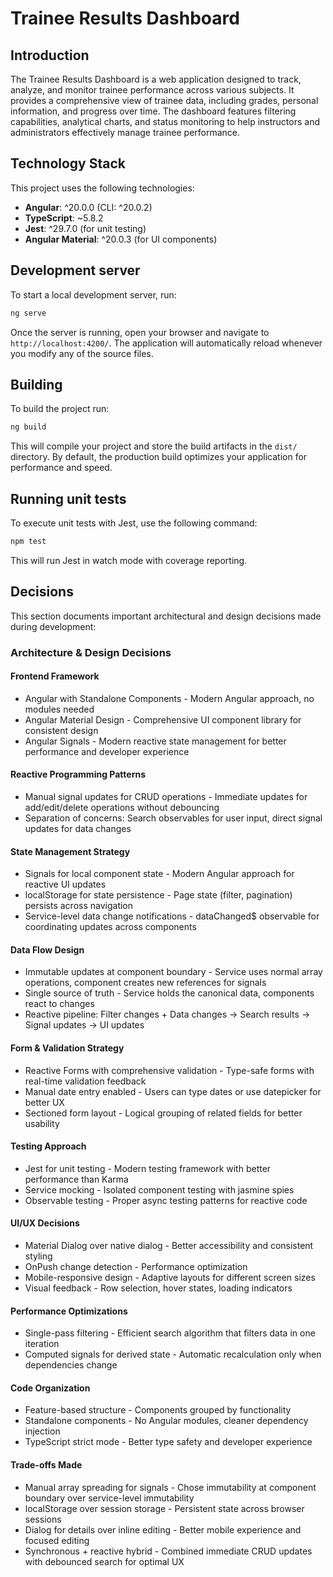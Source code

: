 # Trainee Results Dashboard

## Introduction

The Trainee Results Dashboard is a web application designed to track, analyze, and monitor trainee performance across various subjects. It provides a comprehensive view of trainee data, including grades, personal information, and progress over time. The dashboard features filtering capabilities, analytical charts, and status monitoring to help instructors and administrators effectively manage trainee performance.

## Technology Stack

This project uses the following technologies:

- **Angular**: ^20.0.0 (CLI: ^20.0.2)
- **TypeScript**: ~5.8.2
- **Jest**: ^29.7.0 (for unit testing)
- **Angular Material**: ^20.0.3 (for UI components)

## Development server

To start a local development server, run:

```bash
ng serve
```

Once the server is running, open your browser and navigate to `http://localhost:4200/`. The application will automatically reload whenever you modify any of the source files.

## Building

To build the project run:

```bash
ng build
```

This will compile your project and store the build artifacts in the `dist/` directory. By default, the production build optimizes your application for performance and speed.

## Running unit tests

To execute unit tests with Jest, use the following command:

```bash
npm test
```

This will run Jest in watch mode with coverage reporting.

## Decisions

This section documents important architectural and design decisions made during development:

### Architecture & Design Decisions
#### Frontend Framework

- Angular with Standalone Components - Modern Angular approach, no modules needed
- Angular Material Design - Comprehensive UI component library for consistent design
- Angular Signals - Modern reactive state management for better performance and developer experience

#### Reactive Programming Patterns

- Manual signal updates for CRUD operations - Immediate updates for add/edit/delete operations without debouncing
- Separation of concerns: Search observables for user input, direct signal updates for data changes

#### State Management Strategy

- Signals for local component state - Modern Angular approach for reactive UI updates
- localStorage for state persistence - Page state (filter, pagination) persists across navigation
- Service-level data change notifications - dataChanged$ observable for coordinating updates across components

#### Data Flow Design

- Immutable updates at component boundary - Service uses normal array operations, component creates new references for signals
- Single source of truth - Service holds the canonical data, components react to changes
- Reactive pipeline: Filter changes + Data changes → Search results → Signal updates → UI updates

#### Form & Validation Strategy

- Reactive Forms with comprehensive validation - Type-safe forms with real-time validation feedback
- Manual date entry enabled - Users can type dates or use datepicker for better UX
- Sectioned form layout - Logical grouping of related fields for better usability

#### Testing Approach

- Jest for unit testing - Modern testing framework with better performance than Karma
- Service mocking - Isolated component testing with jasmine spies
- Observable testing - Proper async testing patterns for reactive code

#### UI/UX Decisions

- Material Dialog over native dialog - Better accessibility and consistent styling
- OnPush change detection - Performance optimization
- Mobile-responsive design - Adaptive layouts for different screen sizes
- Visual feedback - Row selection, hover states, loading indicators

#### Performance Optimizations

- Single-pass filtering - Efficient search algorithm that filters data in one iteration
- Computed signals for derived state - Automatic recalculation only when dependencies change

#### Code Organization

- Feature-based structure - Components grouped by functionality
- Standalone components - No Angular modules, cleaner dependency injection
- TypeScript strict mode - Better type safety and developer experience

#### Trade-offs Made

- Manual array spreading for signals - Chose immutability at component boundary over service-level immutability
- localStorage over session storage - Persistent state across browser sessions
- Dialog for details over inline editing - Better mobile experience and focused editing
- Synchronous + reactive hybrid - Combined immediate CRUD updates with debounced search for optimal UX
